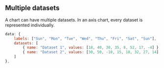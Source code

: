 ## Multiple datasets

A chart can have multiple datasets. In an axis chart, every dataset is represented individually.

```js
data: {
    labels: ["Sun", "Mon", "Tue", "Wed", "Thu", "Fri", "Sat", "Sun"],
    datasets: [
		{ name: "Dataset 1", values: [18, 40, 30, 35, 8, 52, 17, -4] },
		{ name: "Dataset 2", values: [30, 50, -10, 15, 18, 32, 27, 14] }
    ]
},
```
<div class="demo" id="multi-dataset-line-bar"></div>
